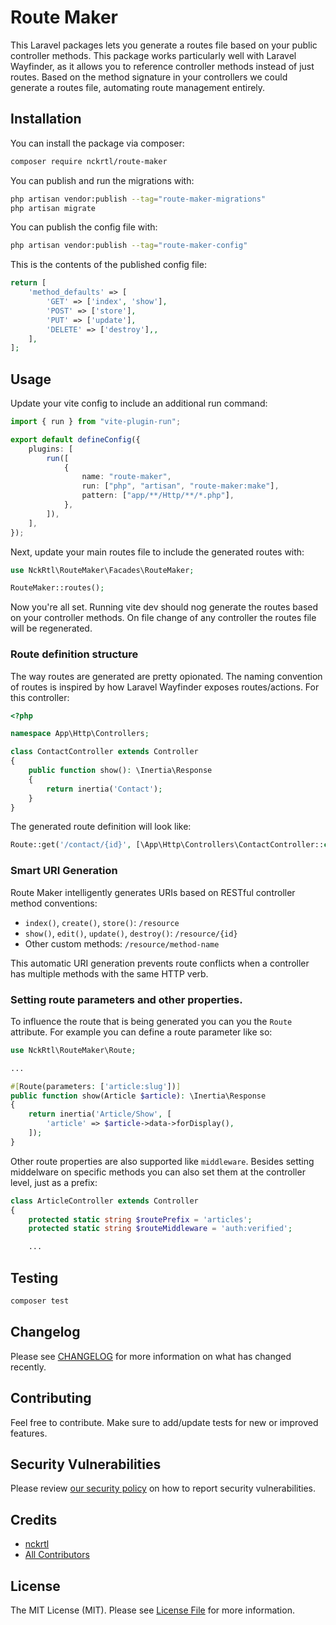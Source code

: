 # Route Maker

This Laravel packages lets you generate a routes file based on your public controller methods. This package works particularly well with Laravel Wayfinder, as it allows you to reference controller methods instead of just routes. Based on the method signature in your controllers we could generate a routes file, automating route management entirely.

## Installation

You can install the package via composer:

```bash
composer require nckrtl/route-maker
```

You can publish and run the migrations with:

```bash
php artisan vendor:publish --tag="route-maker-migrations"
php artisan migrate
```

You can publish the config file with:

```bash
php artisan vendor:publish --tag="route-maker-config"
```

This is the contents of the published config file:

```php
return [
    'method_defaults' => [
        'GET' => ['index', 'show'],
        'POST' => ['store'],
        'PUT' => ['update'],
        'DELETE' => ['destroy'],,
    ],
];
```

## Usage

Update your vite config to include an additional run command:

```ts
import { run } from "vite-plugin-run";

export default defineConfig({
    plugins: [
        run([
            {
                name: "route-maker",
                run: ["php", "artisan", "route-maker:make"],
                pattern: ["app/**/Http/**/*.php"],
            },
        ]),
    ],
});
```

Next, update your main routes file to include the generated routes with:

```php
use NckRtl\RouteMaker\Facades\RouteMaker;

RouteMaker::routes();
```

Now you're all set. Running vite dev should nog generate the routes based on your controller methods. On file change of any controller the routes file will be regenerated.

### Route definition structure

The way routes are generated are pretty opionated. The naming convention of routes is inspired by how Laravel Wayfinder exposes routes/actions. For this controller:

```php
<?php

namespace App\Http\Controllers;

class ContactController extends Controller
{
    public function show(): \Inertia\Response
    {
        return inertia('Contact');
    }
}
```

The generated route definition will look like:

```php
Route::get('/contact/{id}', [\App\Http\Controllers\ContactController::class, 'show'])->name('Controllers.ContactController.show');
```

### Smart URI Generation

Route Maker intelligently generates URIs based on RESTful controller method conventions:

- `index()`, `create()`, `store()`: `/resource`
- `show()`, `edit()`, `update()`, `destroy()`: `/resource/{id}`
- Other custom methods: `/resource/method-name`

This automatic URI generation prevents route conflicts when a controller has multiple methods with the same HTTP verb.

### Setting route parameters and other properties.

To influence the route that is being generated you can you the `Route` attribute. For example you can define a route parameter like so:

```php
use NckRtl\RouteMaker\Route;

...

#[Route(parameters: ['article:slug'])]
public function show(Article $article): \Inertia\Response
{
    return inertia('Article/Show', [
        'article' => $article->data->forDisplay(),
    ]);
}
```

Other route properties are also supported like `middleware`. Besides setting middelware on specific methods you can also set them at the controller level, just as a prefix:

```php
class ArticleController extends Controller
{
    protected static string $routePrefix = 'articles';
    protected static string $routeMiddleware = 'auth:verified';

    ...
```

## Testing

```bash
composer test
```

## Changelog

Please see [CHANGELOG](CHANGELOG.md) for more information on what has changed recently.

## Contributing

Feel free to contribute. Make sure to add/update tests for new or improved features.

## Security Vulnerabilities

Please review [our security policy](../../security/policy) on how to report security vulnerabilities.

## Credits

-   [nckrtl](https://github.com/nckrtl)
-   [All Contributors](../../contributors)

## License

The MIT License (MIT). Please see [License File](LICENSE.md) for more information.
